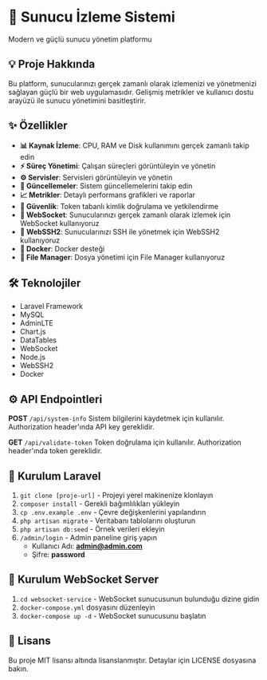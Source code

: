 # 🚀 Sunucu İzleme Sistemi

Modern ve güçlü sunucu yönetim platformu

## 💡 Proje Hakkında

Bu platform, sunucularınızı gerçek zamanlı olarak izlemenizi ve yönetmenizi sağlayan güçlü bir web uygulamasıdır. Gelişmiş metrikler ve kullanıcı dostu arayüzü ile sunucu yönetimini basitleştirir.

## ✨ Özellikler

* **📊 Kaynak İzleme**: CPU, RAM ve Disk kullanımını gerçek zamanlı takip edin
* **⚡ Süreç Yönetimi**: Çalışan süreçleri görüntüleyin ve yönetin
* **⚙️ Servisler**: Servisleri görüntüleyin ve yönetin
* **🔄 Güncellemeler**: Sistem güncellemelerini takip edin
* **📈 Metrikler**: Detaylı performans grafikleri ve raporlar
* **🔐 Güvenlik**: Token tabanlı kimlik doğrulama ve yetkilendirme
* **📡 WebSocket**: Sunucularınızı gerçek zamanlı olarak izlemek için WebSocket kullanıyoruz
* **🔑 WebSSH2**: Sunucularınızı SSH ile yönetmek için WebSSH2 kullanıyoruz
* **🐳 Docker**: Docker desteği
* **📂 File Manager**: Dosya yönetimi için File Manager kullanıyoruz

## 🛠️ Teknolojiler

* Laravel Framework
* MySQL
* AdminLTE
* Chart.js
* DataTables
* WebSocket
* Node.js
* WebSSH2
* Docker


## ⚙️ API Endpointleri

**POST** `/api/system-info`
Sistem bilgilerini kaydetmek için kullanılır. Authorization header'ında API key gereklidir.

**GET** `/api/validate-token`
Token doğrulama için kullanılır. Authorization header'ında token gereklidir.



## 🚀 Kurulum Laravel

1. `git clone [proje-url]` - Projeyi yerel makinenize klonlayın
2. `composer install` - Gerekli bağımlılıkları yükleyin
3. `cp .env.example .env` - Çevre değişkenlerini yapılandırın
4. `php artisan migrate` - Veritabanı tablolarını oluşturun
5. `php artisan db:seed` - Örnek verileri ekleyin
6. `/admin/login` - Admin paneline giriş yapın
   * Kullanıcı Adı: **admin@admin.com**
   * Şifre: **password**

## 🚀 Kurulum WebSocket Server

1. `cd websocket-service` - WebSocket sunucusunun bulunduğu dizine gidin
2. `docker-compose.yml` dosyasını düzenleyin
3. `docker-compose up -d` - WebSocket sunucusunu başlatın



## 📝 Lisans

Bu proje MIT lisansı altında lisanslanmıştır. Detaylar için LICENSE dosyasına bakın.
